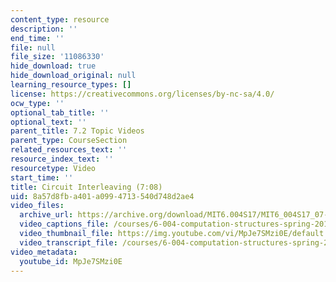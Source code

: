 ```yaml
---
content_type: resource
description: ''
end_time: ''
file: null
file_size: '11086330'
hide_download: true
hide_download_original: null
learning_resource_types: []
license: https://creativecommons.org/licenses/by-nc-sa/4.0/
ocw_type: ''
optional_tab_title: ''
optional_text: ''
parent_title: 7.2 Topic Videos
parent_type: CourseSection
related_resources_text: ''
resource_index_text: ''
resourcetype: Video
start_time: ''
title: Circuit Interleaving (7:08)
uid: 8a57d8fb-a401-a099-4713-540d748d2ae4
video_files:
  archive_url: https://archive.org/download/MIT6.004S17/MIT6_004S17_07-02-04_300k.mp4
  video_captions_file: /courses/6-004-computation-structures-spring-2017/c4737476be76509ab6d2625852cfbf7b_MpJe7SMzi0E.vtt
  video_thumbnail_file: https://img.youtube.com/vi/MpJe7SMzi0E/default.jpg
  video_transcript_file: /courses/6-004-computation-structures-spring-2017/cd60ebd29695b2e843c6d50c0c57bb65_MpJe7SMzi0E.pdf
video_metadata:
  youtube_id: MpJe7SMzi0E
---
```

